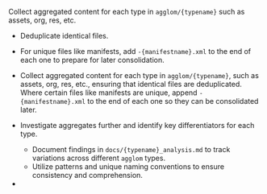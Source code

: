 
Collect aggregated content for each type in `agglom/{typename}` such as assets, org, res, etc.

- Deduplicate identical files.
- For unique files like manifests, add `-{manifestname}.xml` to the end of each one to prepare for later consolidation.

- Collect aggregated content for each type in `agglom/{typename}`, such as assets, org, res, etc., ensuring that identical files are deduplicated. Where certain files like manifests are unique, append `-{manifestname}.xml` to the end of each one so they can be consolidated later.

- Investigate aggregates further and identify key differentiators for each type.
  - Document findings in `docs/{typename}_analysis.md` to track variations across different `agglom` types.
  - Utilize patterns and unique naming conventions to ensure consistency and comprehension.
- 